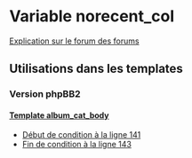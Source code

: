 # Variable norecent_col
[Explication sur le forum des forums](http://forum.forumactif.com/t294113-listing-des-variables#norecent_col)

## Utilisations dans les templates

### Version phpBB2

#### [Template album_cat_body](subsilver/album_cat_body.md)
* [Début de condition à la ligne 141](../subsilver/album_cat_body.tpl#L141)
* [Fin de condition à la ligne 143](../subsilver/album_cat_body.tpl#L143)